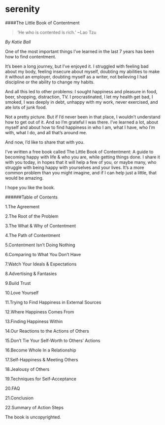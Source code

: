 serenity
========

####The Little Book of Contentment

>‘He who is contented is rich.’ ~Lao Tzu

*By Katie Ball*

One of the most important things I’ve learned in the last 7 years has been how to find contentment.

It’s been a long journey, but I’ve enjoyed it. I struggled with feeling bad about my body, feeling insecure about myself, doubting my abilities to make it without an employer, doubting myself as a writer, not believing I had discipline or the ability to change my habits.

And all this led to other problems: I sought happiness and pleasure in food, beer, shopping, distraction, TV. I procrastinated, I let my health get bad, I smoked, I was deeply in debt, unhappy with my work, never exercised, and ate lots of junk food.

Not a pretty picture. But if I’d never been in that place, I wouldn’t understand how to get out of it. And so I’m grateful I was there. I’ve learned a lot, about myself and about how to find happiness in who I am, what I have, who I’m with, what I do, and all that’s around me.

And now, I’d like to share that with you.

I’ve written a free book called The Little Book of Contentment: A guide to becoming happy with life & who you are, while getting things done. I share it with you today, in hopes that it will help a few of you, or maybe many, who struggle with being happy with yourselves and your lives. It’s a more common problem than you might imagine, and if I can help just a little, that would be amazing.

I hope you like the book.

######Table of Contents

1.The Agreement

2.The Root of the Problem

3.The What & Why of Contentment

4.The Path of Contentment

5.Contentment Isn’t Doing Nothing

6.Comparing to What You Don’t Have

7.Watch Your Ideals & Expectations

8.Advertising & Fantasies

9.Build Trust

10.Love Yourself

11.Trying to Find Happiness in External Sources

12.Where Happiness Comes From

13.Finding Happiness Within

14.Our Reactions to the Actions of Others

15.Don’t Tie Your Self-Worth to Others’ Actions

16.Become Whole In a Relationship

17.Self-Happiness & Meeting Others

18.Jealousy of Others

19.Techniques for Self-Acceptance

20.FAQ

21.Conclusion

22.Summary of Action Steps


The book is uncopyrighted.
